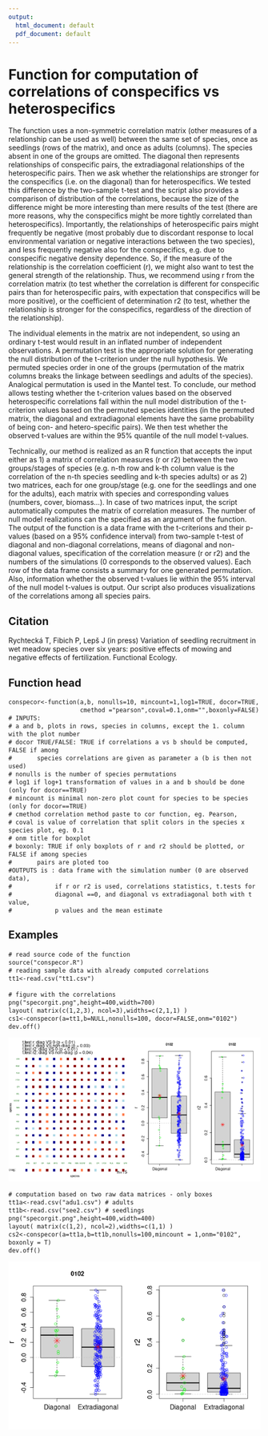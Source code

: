 ```yaml
---
output:
  html_document: default
  pdf_document: default
---
```

# Function for computation of correlations of conspecifics vs heterospecifics

The function uses a non-symmetric correlation matrix (other measures of a relationship can be used as well) between the same set of species, once as seedlings (rows of the matrix), and once as adults (columns). The species absent in one of the groups are omitted. The diagonal then represents relationships of conspecific pairs, the extradiagonal relationships of the heterospecific pairs. Then we ask whether the relationships are stronger for the conspecifics (i.e. on the diagonal) than for heterospecifics. We tested this difference by the two-sample t-test and the script also provides a comparison of distribution of the correlations, because the size of the difference might be more interesting than mere results of the test (there are more reasons, why the conspecifics might be more tightly correlated than heterospecifics). Importantly, the relationships of heterospecific pairs might frequently be negative (most probably due to discordant response to local environmental variation or negative interactions between the two species), and less frequently negative also for the conspecifics, e.g. due to conspecific negative density dependence. So, if the measure of the relationship is the correlation coefficient (r), we might also want to test the general strength of the relationship. Thus, we recommend using r from the correlation matrix (to test whether the correlation is different for conspecific pairs than for heterospecific pairs, with expectation that conspecifics will be more positive), or the coefficient of determination r2 (to test, whether the relationship is stronger for the conspecifics, regardless of the direction of the relationship).

The individual elements in the matrix are not independent, so using an ordinary t-test would result in an inflated number of independent observations. A permutation test is the appropriate solution for generating the null distribution of the t-criterion under the null hypothesis. We permuted species order in one of the groups (permutation of the matrix columns breaks the linkage between seedlings and adults of the species). Analogical permutation is used in the Mantel test. To conclude, our method allows testing whether the t-criterion values based on the observed heterospecific correlations fall within the null model distribution of the t-criterion values based on the permuted species identities (in the permuted matrix, the diagonal and extradiagonal elements have the same probability of being con- and hetero-specific pairs). We then test whether the observed t-values are within the 95% quantile of the null model t-values.

Technically, our method is realized as an R function that accepts the input either as 1) a matrix of correlation measures (r or r2) between the two groups/stages of species (e.g. n-th row and k-th column value is the correlation of the n-th species seedling and k-th species adults) or as 2) two matrices, each for one group/stage (e.g. one for the seedlings and one for the adults), each matrix with species and corresponding values (numbers, cover, biomass…). In case of two matrices input, the script automatically computes the matrix of correlation measures. The number of null model realizations can the specified as an argument of the function. The output of the function is a data frame with the t-criterions and their p-values (based on a 95% confidence interval) from two-sample t-test of diagonal and non-diagonal correlations, means of diagonal and non-diagonal values, specification of the correlation measure (r or r2) and the numbers of the simulations (0 corresponds to the observed values). Each row of the data frame consists a summary for one generated permutation. Also, information whether the observed t-values lie within the 95% interval of the null model t-values is output. Our script also produces visualizations of the correlations among all species pairs.

## Citation
Rychtecká T, Fibich P, Lepš J (in press) Variation of seedling recruitment in wet meadow species over six years: positive effects of mowing and negative effects of fertilization. Functional Ecology.

## Function head
```
conspecor<-function(a,b, nonulls=10, mincount=1,log1=TRUE, docor=TRUE,
                    cmethod ="pearson",coval=0.1,onm="",boxonly=FALSE) 
# INPUTS:                    
# a and b, plots in rows, species in columns, except the 1. column with the plot number
# docor TRUE/FALSE: TRUE if correlations a vs b should be computed, FALSE if among
#       species correlations are given as parameter a (b is then not used)
# nonulls is the number of species permutations
# log1 if log+1 transformation of values in a and b should be done (only for docor==TRUE)
# mincount is minimal non-zero plot count for species to be species (only for docor==TRUE)
# cmethod correlation method paste to cor function, eg. Pearson,
# coval is value of correlation that split colors in the species x species plot, eg. 0.1
# onm title for boxplot
# boxonly: TRUE if only boxplots of r and r2 should be plotted, or FALSE if among species 
#       pairs are ploted too
#OUTPUTS is : data frame with the simulation number (0 are observed data),
#            if r or r2 is used, correlations statistics, t.tests for
#            diagonal ==0, and diagonal vs extradiagonal both with t value, 
#            p values and the mean estimate
```

## Examples
```
# read source code of the function
source("conspecor.R")
# reading sample data with already computed correlations
tt1<-read.csv("tt1.csv")

# figure with the correlations
png("specorgit.png",height=400,width=700)
layout( matrix(c(1,2,3), ncol=3),widths=c(2,1,1) )
cs1<-conspecor(a=tt1,b=NULL,nonulls=100, docor=FALSE,onm="0102")
dev.off()
```
![Species corretions and diagonal vs non-diagonal boxplots of r and r2.](specorgit.png)
```
# computation based on two raw data matrices - only boxes
tt1a<-read.csv("adu1.csv") # adults
tt1b<-read.csv("see2.csv") # seedlings
png("specorgit.png",height=400,width=400)
layout( matrix(c(1,2), ncol=2),widths=c(1,1) )
cs2<-conspecor(a=tt1a,b=tt1b,nonulls=100,mincount = 1,onm="0102", boxonly = T)
dev.off()
```
![Diagonal vs non-diagonal boxplots of r and r2 of species correlations.](specorgitBox.png)